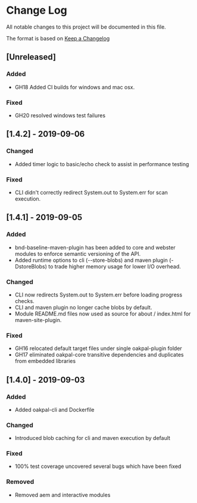 # Change Log

All notable changes to this project will be documented in this file. 

The format is based on [Keep a Changelog](http://keepachangelog.com)

## [Unreleased]

### Added
- GH18 Added CI builds for windows and mac osx.

### Fixed
- GH20 resolved windows test failures

## [1.4.2] - 2019-09-06

### Changed
- Added timer logic to basic/echo check to assist in performance testing

### Fixed
- CLI didn't correctly redirect System.out to System.err for scan execution. 

## [1.4.1] - 2019-09-05

### Added
- bnd-baseline-maven-plugin has been added to core and webster modules to enforce semantic versioning of the API.
- Added runtime options to cli (--store-blobs) and maven plugin (-DstoreBlobs) to trade higher memory usage for lower I/O overhead.

### Changed
- CLI now redirects System.out to System.err before loading progress checks.
- CLI and maven plugin no longer cache blobs by default.
- Module README.md files now used as source for about / index.html for maven-site-plugin.

### Fixed
- GH16 relocated default target files under single oakpal-plugin folder
- GH17 eliminated oakpal-core transitive dependencies and duplicates from embedded libraries

## [1.4.0] - 2019-09-03

### Added
- Added oakpal-cli and Dockerfile

### Changed
- Introduced blob caching for cli and maven execution by default

### Fixed
- 100% test coverage uncovered several bugs which have been fixed

### Removed
- Removed aem and interactive modules
